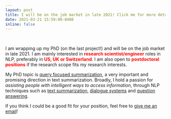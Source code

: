```yaml
---
layout: post
title: I will be on the job market in late 2021! Click me for more details.
date: 2021-03-21 15:59:00-0400
inline: false
---
```

<br>

 I am wrapping up my PhD (on the last project!) and will be on the job market in late 2021. I am mainly interested in <span style="color:red">**research scientist/engineer**</span> roles in NLP, preferably in <span style="color:red">**US, UK or Switzerland**</span>. I am also open to <span style="color:red">**postdoctoral positions**</span> if the research scope fits my research interests.

 My PhD topic is <u>query focused summarization</u>, a very important and promising direction in text summarization. 
Broadly, I hold a passion for *assisting people with intelligent ways to access information*, through NLP techniques such as <u>text summarization</u>, <u>dialogue systems</u> and <u>question answering</u>.
 
 If you think I could be a good fit for your position, feel free to [give me an email](mailto:yumo.xu@ed.ac.uk)!

<!-- Please keep reading this post should you be interested in knowing more about my research. 

#### About my research interests

My PhD topic is **query focused summarization**, a very important and promising direction in text summarization. 
Broadly, I hold a passion for **providing human with intelligent ways to access information**, through NLP techniques such as **summarization**, **dialogue systems**, **IR** and **QA**.
-->

<!-- Due to the limited amount of time I have during PhD study, I am not able to dive into every one of them. Nevertheless, I do constantly check recent progress in these areas, and maintain reading lists/notes for them.  -->

<!--
#### About my research methodology

 During my PhD, I received systematic training on how to approach a research problem, and dig into a given direction persistently from different perspectives, including tasks, datasets, models and algorithms.

 I favor a task-driven approach in my research -- not sure if there is a better term for this, but I call it a **bottom-up** approach: I always start from dataset/error analysis to gain a better understanding what the real bottleneck is, before playing with fancy model structures.
 This **bottleneck diagnosis** step is crucial to my research. It inspires me from the methodological perspective, and also sustains my motivation tiil the end of my project, so that I am able to fix problems with a strong belief in the value of my work.

 I believe this is a good tactic not only to lots of academic problems; it is effective in solving more practical problems as well. Therefore, apart from keeping research outputs, I am also excited about building industrial NLP/ML applications, which, in turn, will guide me to produce higher-quality research that can be adopted in the real world with positive impact on a larger community.
-->